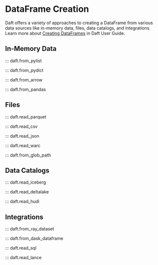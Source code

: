 # DataFrame Creation

Daft offers a variety of approaches to creating a DataFrame from various data sources like in-memory data, files, data catalogs, and integrations. Learn more about [Creating DataFrames](../core_concepts.md#creating-a-dataframe) in Daft User Guide.

## In-Memory Data

::: daft.from_pylist

::: daft.from_pydict

::: daft.from_arrow

::: daft.from_pandas

## Files

::: daft.read_parquet

::: daft.read_csv

::: daft.read_json

::: daft.read_warc

::: daft.from_glob_path

## Data Catalogs

::: daft.read_iceberg

::: daft.read_deltalake

::: daft.read_hudi

## Integrations

::: daft.from_ray_dataset

::: daft.from_dask_dataframe

::: daft.read_sql

::: daft.read_lance